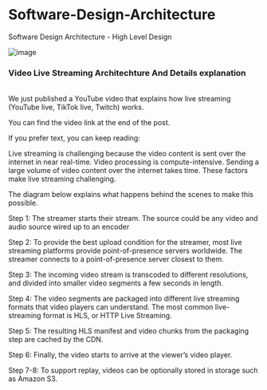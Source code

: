 # Software-Design-Architecture
Software Design Architecture - High Level Design

![image](https://user-images.githubusercontent.com/115500959/195161832-b282ae91-c571-499f-92fe-64e83215598d.png)

### Video Live Streaming Architechture And Details explanation
<br>
We just published a YouTube video that explains how live streaming (YouTube live, TikTok live, Twitch) works.<br>
 
You can find the video link at the end of the post.<br>
 
If you prefer text, you can keep reading:<br>
 
Live streaming is challenging because the video content is sent over the internet in near real-time. Video processing is compute-intensive. 
Sending a large volume of video content over the internet takes time. These factors make live streaming challenging.<br>

The diagram below explains what happens behind the scenes to make this possible.<br>
 
Step 1: The streamer starts their stream. The source could be any video and audio source wired up to an encoder <br>
 
Step 2: To provide the best upload condition for the streamer, most live streaming platforms provide point-of-presence servers worldwide. 
The streamer connects to a point-of-presence server closest to them.<br>
 
Step 3: The incoming video stream is transcoded to different resolutions, and divided into smaller video segments a few seconds in length.<br>
 
Step 4: The video segments are packaged into different live streaming formats that video players can understand. 
The most common live-streaming format is HLS, or HTTP Live Streaming.<br>
 
Step 5: The resulting HLS manifest and video chunks from the packaging step are cached by the CDN. <br>
 
Step 6: Finally, the video starts to arrive at the viewer’s video player.<br>
 
Step 7-8: To support replay, videos can be optionally stored in storage such as Amazon S3.<br>
